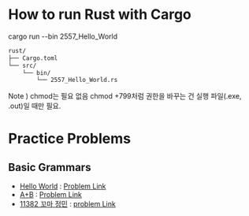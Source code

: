 # How to run Rust with Cargo

cargo run --bin 2557_Hello_World

```bash
rust/
├── Cargo.toml
└── src/
    └── bin/
        └── 2557_Hello_World.rs
```

Note ) chmod는 필요 없음
chmod +799처럼 권한을 바꾸는 건 실행 파일(.exe, .out)일 때만 필요.

# Practice Problems

## Basic Grammars

- [Hello World](src/bin/2557_Hello_World.rs) : [Problem Link](https://www.acmicpc.net/problem/2557)
- [A+B](src/bin/1000_A_B.rs) : [Problem Link](https://www.acmicpc.net/problem/1000)
- [11382 꼬마 정민](/rust//src/bin/11382.rs) : [problem Link](https://www.acmicpc.net/problem/11382)
